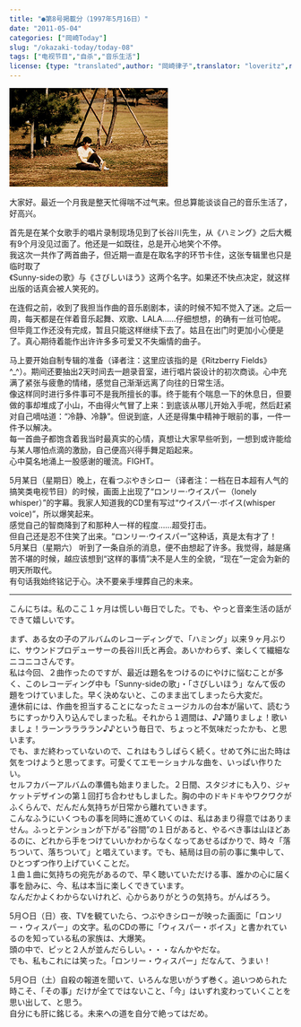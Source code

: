 ```yaml
---
title: "●第8号掲載分（1997年5月16日）"
date: "2011-05-04"
categories: ["岡崎Today"]
slug: "/okazaki-today/today-08"
tags: ["电视节目","自杀","音乐生活"]
license: {type: "translated",author: "岡崎律子",translator: "loveritz",reproduced-url: "http://www.ne.jp/asahi/okazaki/book/today/today7.html",reproduced-website: "岡崎律子Book"}
---
```


[![](./images/kasai2.gif)](./images/kasai2.gif)

  
大家好。最近一个月我是整天忙得喘不过气来。但总算能谈谈自己的音乐生活了，好高兴。  

  
首先是在某个女歌手的唱片录制现场见到了长谷川先生，从《ハミング》之后大概有9个月没见过面了。他还是一如既往，总是开心地笑个不停。  
我这次一共作了两首曲子，但近期一直是在取名字的环节卡住，这张专辑里也只是临时取了  
《Sunny-sideの歌》与《さびしいほう》这两个名字。如果还不快点决定，就这样出版的话真会被人笑死的。  

  
在连假之前，收到了我担当作曲的音乐剧剧本，读的时候不知不觉入了迷。之后一周，每天都是在伴着音乐起舞、欢歌、LALA……仔细想想，的确有一丝可怕呢。  
但毕竟工作还没有完成，暂且只能这样继续下去了。姑且在出门时更加小心便是了。真心期待着能作出许许多多可爱又不失煽情的曲子。  

  
马上要开始自制专辑的准备（译者注：这里应该指的是《Ritzberry Fields》^\_^）。期间还要抽出2天时间去一趟录音室，进行唱片袋设计的初次商谈。心中充满了紧张与疲惫的情绪，感觉自己渐渐远离了向往的日常生活。  
像这样同时进行多件事可不是我所擅长的事。终于能有个喘息一下的休息日，但要做的事却堆成了小山，不由得火气冒了上来：到底该从哪儿开始入手呢，然后赶紧对自己嘀咕道：“冷静、冷静”。但说到底，人还是得集中精神于眼前的事，一件一件予以解决。  
每一首曲子都饱含着我当时最真实的心情，真想让大家早些听到，一想到或许能给与某人哪怕点滴的激励，自己便高兴得手舞足蹈起来。  
心中莫名地涌上一股感谢的暖流。FIGHT。  

  
5月某日（星期日）晚上，在看つぶやきシロー（译者注：一档在日本超有人气的搞笑类电视节目）的时候，画面上出现了“ロンリー·ウイスパー（lonely whisper）”的字幕。我家人知道我的CD里有写过“ウイスパー·ボイス(whisper voice)”，所以爆笑起来。  
感觉自己的智商降到了和那种人一样的程度……超受打击。  
但自己还是忍不住笑了出来。“ロンリー·ウイスパー”这种话，真是太有才了！  
5月某日（星期六） 听到了一条自杀的消息，便不由想起了许多。我觉得，越是痛苦不堪的时候，越应该想到“这样的事情”决不是人生的全貌，“现在”一定会为新的明天所取代。  
有句话我始终铭记于心。决不要亲手埋葬自己的未来。

---

こんにちは。私のここ１ヶ月は慌しい毎日でした。でも、やっと音楽生活の話ができて嬉しいです。  

  
まず、ある女の子のアルバムのレコーディングで、「ハミング」以来９ヶ月ぶりに、サウンドプロデューサーの長谷川氏と再会。あいかわらず、楽しくて繊細なニコニコさんです。  
私は今回、２曲作ったのですが、最近は題名をつけるのにやけに悩むことが多く、このレコーディング中も「Sunny-sideの歌」・「さびしいほう」なんて仮の題をつけていました。早く決めないと、このまま出てしまったら大変だ。  
連休前には、作曲を担当することになったミュージカルの台本が届いて、読むうちにすっかり入り込んでしまった私。それから１週間は、♪♪踊りましょ！歌いましょ！ラーンララララン♪♪という毎日で、ちょっと不気味だったかも、と思います。  
でも、まだ終わっていないので、これはもうしばらく続く。せめて外に出た時は気をつけようと思ってます。可愛くてエモーショナルな曲を、いっぱい作りたい。  
セルフカバーアルバムの準備も始まりました。２日間、スタジオにも入り、ジャケットデザインの第１回打ち合わせもしました。胸の中のドキドキやワクワクがふくらんで、だんだん気持ちが日常から離れていきます。  
こんなふうにいくつもの事を同時に進めていくのは、私はあまり得意ではありません。ふっとテンションが下がる”谷間”の１日があると、やるべき事は山ほどあるのに、どれから手をつけていいかわからなくなってあせるばかりで、時々「落ちついて、落ちついて」と唱えています。でも、結局は目の前の事に集中して、ひとつずつ作り上げていくことだ。  
１曲１曲に気持ちの宛先があるので、早く聴いていただける事、誰かの心に届く事を励みに、今、私は本当に楽しくできています。  
なんだかよくわからないけれど、心からありがとうの気持ち。がんばろう。  

  
5月○日（日）夜、TVを観ていたら、つぶやきシローが映った画面に「ロンリー・ウィスパー」の文字。私のCDの帯に「ウィスパー・ボイス」と書かれているのを知っている私の家族は、大爆笑。  
頭の中で、ピッと２人が並んだらしい。・・・なんかやだな。  
でも、私もこれには笑った。「ロンリー・ウィスパー」だなんて、うまい！  

  
5月○日（土）自殺の報道を聞いて、いろんな思いがうず巻く。追いつめられた時こそ、「その事」だけが全てではないこと、「今」はいずれ変わっていくことを思い出して、と思う。  
自分にも肝に銘じる。未来への道を自分で絶ってはだめ。  